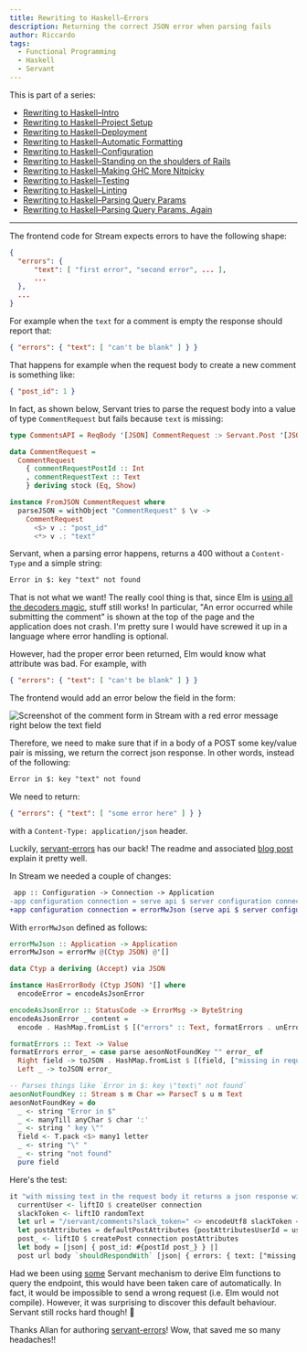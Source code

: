 ```yaml
---
title: Rewriting to Haskell–Errors
description: Returning the correct JSON error when parsing fails
author: Riccardo
tags:
  - Functional Programming
  - Haskell
  - Servant
---
```


This is part of a series:

- [Rewriting to Haskell–Intro](https://odone.io/posts/2020-02-26-rewriting-haskell-intro.html)
- [Rewriting to Haskell–Project Setup](https://odone.io/posts/2020-03-03-rewriting-haskell-setup.html)
- [Rewriting to Haskell–Deployment](https://odone.io/posts/2020-03-14-rewriting-haskell-server.html)
- [Rewriting to Haskell–Automatic Formatting](https://odone.io/posts/2020-03-19-rewriting-haskell-formatting.html)
- [Rewriting to Haskell–Configuration](https://odone.io/posts/2020-03-23-rewriting-haskell-configuration.html)
- [Rewriting to Haskell–Standing on the shoulders of Rails](https://odone.io/posts/2020-03-30-rails.html)
- [Rewriting to Haskell–Making GHC More Nitpicky](https://odone.io/posts/2020-04-06-ghc-options.html)
- [Rewriting to Haskell–Testing](https://odone.io/posts/2020-04-13-rewriting-haskell-testing.html)
- [Rewriting to Haskell–Linting](https://odone.io/posts/2020-04-20-rewriting-haskell-linting.html)
- [Rewriting to Haskell–Parsing Query Params](https://odone.io/posts/2020-04-27-rewriting-haskell-query-params.html)
- [Rewriting to Haskell–Parsing Query Params, Again](https://odone.io/posts/2020-05-04-rewriting-haskell-query-params-again.html)

---

The frontend code for Stream expects errors to have the following shape:

```json
{
  "errors": {
      "text": [ "first error", "second error", ... ],
      ...
  },
  ...
}
```

For example when the `text` for a comment is empty the response should report that:

```json
{ "errors": { "text": [ "can't be blank" ] } }
```

That happens for example when the request body to create a new comment is something like:

```json
{ "post_id": 1 }
```

In fact, as shown below, Servant tries to parse the request body into a value of type `CommentRequest` but fails because `text` is missing:

```hs
type CommentsAPI = ReqBody '[JSON] CommentRequest :> Servant.Post '[JSON] Response

data CommentRequest =
  CommentRequest
    { commentRequestPostId :: Int
    , commentRequestText :: Text
    } deriving stock (Eq, Show)

instance FromJSON CommentRequest where
  parseJSON = withObject "CommentRequest" $ \v ->
    CommentRequest
      <$> v .: "post_id"
      <*> v .: "text"
```

Servant, when a parsing error happens, returns a 400 without a `Content-Type` and a simple string:

```md
Error in $: key "text" not found
```

That is not what we want! The really cool thing is that, since Elm is [using all the decoders magic](https://guide.elm-lang.org/effects/json.html), stuff still works! In particular, "An error occurred while submitting the comment" is shown at the top of the page and the application does not crash. I'm pretty sure I would have screwed it up in a language where error handling is optional.

However, had the proper error been returned, Elm would know what attribute was bad. For example, with

```json
{ "errors": { "text": [ "can't be blank" ] } }
```

The frontend would add an error below the field in the form:

![Screenshot of the comment form in Stream with a red error message right below the text field](https://odone.io/images/elm-comment-error.png)

Therefore, we need to make sure that if in a body of a POST some key/value pair is missing, we return the correct json response. In other words, instead of the following:

```md
Error in $: key "text" not found
```

We need to return:

```json
{ "errors": { "text": [ "some error here" ] } }
```

with a `Content-Type: application/json` header.

Luckily, [servant-errors](https://github.com/epicallan/servant-errors) has our back! The readme and associated [blog post](https://lukwagoallan.com/posts/unifying-servant-server-error-responses) explain it pretty well.

In Stream we needed a couple of changes:

```diff
 app :: Configuration -> Connection -> Application
-app configuration connection = serve api $ server configuration connection
+app configuration connection = errorMwJson (serve api $ server configuration connection)
```

With `errorMwJson` defined as follows:

```hs
errorMwJson :: Application -> Application
errorMwJson = errorMw @(Ctyp JSON) @'[]

data Ctyp a deriving (Accept) via JSON

instance HasErrorBody (Ctyp JSON) '[] where
  encodeError = encodeAsJsonError

encodeAsJsonError :: StatusCode -> ErrorMsg -> ByteString
encodeAsJsonError _ content =
  encode . HashMap.fromList $ [("errors" :: Text, formatErrors . unErrorMsg $ content)]

formatErrors :: Text -> Value
formatErrors error_ = case parse aesonNotFoundKey "" error_ of
  Right field -> toJSON . HashMap.fromList $ [(field, ["missing in request body" :: Text])]
  Left _ -> toJSON error_

-- Parses things like `Error in $: key \"text\" not found`
aesonNotFoundKey :: Stream s m Char => ParsecT s u m Text
aesonNotFoundKey = do
  _ <- string "Error in $"
  _ <- manyTill anyChar $ char ':'
  _ <- string " key \""
  field <- T.pack <$> many1 letter
  _ <- string "\" "
  _ <- string "not found"
  pure field
```

Here's the test:

```hs
it "with missing text in the request body it returns a json response with errors.test" $ do
  currentUser <- liftIO $ createUser connection
  slackToken <- liftIO randomText
  let url = "/servant/comments?slack_token=" <> encodeUtf8 slackToken <> "&user_id=" <> (BS.pack . show . userId $ currentUser)
  let postAttributes = defaultPostAttributes {postAttributesUserId = userId currentUser}
  post_ <- liftIO $ createPost connection postAttributes
  let body = [json| { post_id: #{postId post_} } |]
  post url body `shouldRespondWith` [json| { errors: { text: ["missing in request body"]} } |] {matchStatus = 400}
```

Had we been using [some](https://hackage.haskell.org/package/servant-elm) Servant mechanism to derive Elm functions to query the endpoint, this would have been taken care of automatically. In fact, it would be impossible to send a wrong request (i.e. Elm would not compile). However, it was surprising to discover this default behaviour. Servant still rocks hard though! 🤘

Thanks Allan for authoring [servant-errors](https://github.com/epicallan/servant-errors)! Wow, that saved me so many headaches!!
